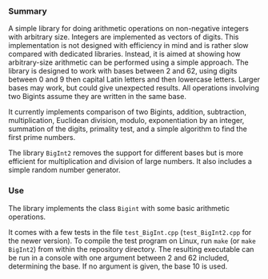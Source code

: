 ### Summary

A simple library for doing arithmetic operations on non-negative integers with arbitrary size. Integers are implemented as vectors of digits. 
This implementation is not designed with efficiency in mind and is rather slow compared with dedicated libraries. 
Instead, it is aimed at showing how arbitrary-size arithmetic can be performed using a simple approach. 
The library is designed to work with bases between 2 and 62, using digits between 0 and 9 then capital Latin letters and then lowercase letters. 
Larger bases may work, but could give unexpected results. 
All operations involving two Bigints assume they are written in the same base.

It currently implements comparison of two Bigints, addition, subtraction, multiplication, Euclidean division, modulo, exponentiation by an integer, summation of the digits, primality test, and a simple algorithm to find the first prime numbers.

The library `BigInt2` removes the support for different bases but is more efficient for multiplication and division of large numbers. It also includes a simple random number generator.

### Use

The library implements the class `Bigint` with some basic arithmetic operations. 

It comes with a few tests in the file `test_BigInt.cpp` (`test_BigInt2.cpp` for the newer version). 
To compile the test program on Linux, run `make` (or `make BigInt2`) from within the repository directory. 
The resulting executable can be run in a console with one argument between 2 and 62 included, determining the base. 
If no argument is given, the base 10 is used.
